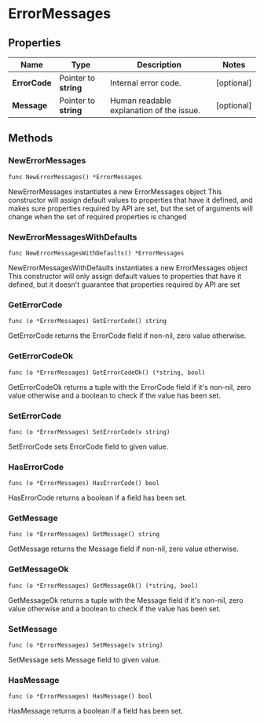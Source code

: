# ErrorMessages

## Properties

|Name | Type | Description | Notes|
|------------ | ------------- | ------------- | -------------|
|**ErrorCode** | Pointer to **string** | Internal error code.  | [optional] |
|**Message** | Pointer to **string** | Human readable explanation of the issue.  | [optional] |

## Methods

### NewErrorMessages

`func NewErrorMessages() *ErrorMessages`

NewErrorMessages instantiates a new ErrorMessages object
This constructor will assign default values to properties that have it defined,
and makes sure properties required by API are set, but the set of arguments
will change when the set of required properties is changed

### NewErrorMessagesWithDefaults

`func NewErrorMessagesWithDefaults() *ErrorMessages`

NewErrorMessagesWithDefaults instantiates a new ErrorMessages object
This constructor will only assign default values to properties that have it defined,
but it doesn't guarantee that properties required by API are set

### GetErrorCode

`func (o *ErrorMessages) GetErrorCode() string`

GetErrorCode returns the ErrorCode field if non-nil, zero value otherwise.

### GetErrorCodeOk

`func (o *ErrorMessages) GetErrorCodeOk() (*string, bool)`

GetErrorCodeOk returns a tuple with the ErrorCode field if it's non-nil, zero value otherwise
and a boolean to check if the value has been set.

### SetErrorCode

`func (o *ErrorMessages) SetErrorCode(v string)`

SetErrorCode sets ErrorCode field to given value.

### HasErrorCode

`func (o *ErrorMessages) HasErrorCode() bool`

HasErrorCode returns a boolean if a field has been set.

### GetMessage

`func (o *ErrorMessages) GetMessage() string`

GetMessage returns the Message field if non-nil, zero value otherwise.

### GetMessageOk

`func (o *ErrorMessages) GetMessageOk() (*string, bool)`

GetMessageOk returns a tuple with the Message field if it's non-nil, zero value otherwise
and a boolean to check if the value has been set.

### SetMessage

`func (o *ErrorMessages) SetMessage(v string)`

SetMessage sets Message field to given value.

### HasMessage

`func (o *ErrorMessages) HasMessage() bool`

HasMessage returns a boolean if a field has been set.


